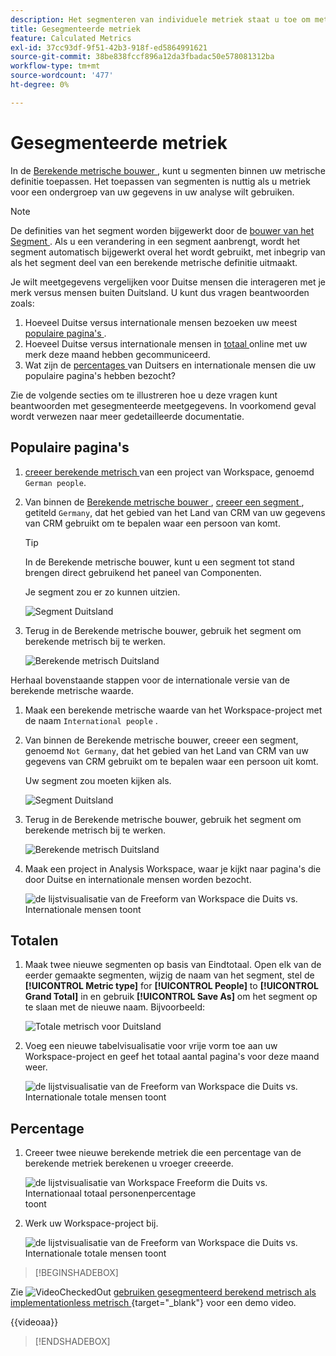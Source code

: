```yaml
---
description: Het segmenteren van individuele metriek staat u toe om metrische vergelijkingen binnen het zelfde rapport te maken.
title: Gesegmenteerde metriek
feature: Calculated Metrics
exl-id: 37cc93df-9f51-42b3-918f-ed5864991621
source-git-commit: 38be838fccf896a12da3fbadac50e578081312ba
workflow-type: tm+mt
source-wordcount: '477'
ht-degree: 0%

---
```


# Gesegmenteerde metriek

In de [ Berekende metrische bouwer ](cm-build-metrics.md#definition-builder), kunt u segmenten binnen uw metrische definitie toepassen. Het toepassen van segmenten is nuttig als u metriek voor een ondergroep van uw gegevens in uw analyse wilt gebruiken.

>[!NOTE]
>
>De definities van het segment worden bijgewerkt door de [ bouwer van het Segment ](/help/components/segments/seg-builder.md). Als u een verandering in een segment aanbrengt, wordt het segment automatisch bijgewerkt overal het wordt gebruikt, met inbegrip van als het segment deel van een berekende metrische definitie uitmaakt.
>

Je wilt meetgegevens vergelijken voor Duitse mensen die interageren met je merk versus mensen buiten Duitsland. U kunt dus vragen beantwoorden zoals:

1. Hoeveel Duitse versus internationale mensen bezoeken uw meest [ populaire pagina&#39;s ](#popular-pages).
1. Hoeveel Duitse versus internationale mensen in [ totaal ](#totals) online met uw merk deze maand hebben gecommuniceerd.
1. Wat zijn de [ percentages ](#percentages) van Duitsers en internationale mensen die uw populaire pagina&#39;s hebben bezocht?

Zie de volgende secties om te illustreren hoe u deze vragen kunt beantwoorden met gesegmenteerde meetgegevens. In voorkomend geval wordt verwezen naar meer gedetailleerde documentatie.

## Populaire pagina&#39;s

1. [ creeer berekende metrisch ](cm-workflow.md) van een project van Workspace, genoemd `German people`.
1. Van binnen de [ Berekende metrische bouwer ](cm-build-metrics.md), [ creeer een segment ](/help/components/segments/seg-builder.md), getiteld `Germany`, dat het gebied van het Land van CRM van uw gegevens van CRM gebruikt om te bepalen waar een persoon van komt.

   >[!TIP]
   >
   >In de Berekende metrische bouwer, kunt u een segment tot stand brengen direct gebruikend het paneel van Componenten.
   >   

   Je segment zou er zo kunnen uitzien.

   ![ Segment Duitsland ](assets/filter-germany.png)

1. Terug in de Berekende metrische bouwer, gebruik het segment om berekende metrisch bij te werken.

   ![ Berekende metrisch Duitsland ](assets/calculated-metric-germany.png)

Herhaal bovenstaande stappen voor de internationale versie van de berekende metrische waarde.

1. Maak een berekende metrische waarde van het Workspace-project met de naam `International people` .
1. Van binnen de Berekende metrische bouwer, creeer een segment, genoemd `Not Germany`, dat het gebied van het Land van CRM van uw gegevens van CRM gebruikt om te bepalen waar een persoon uit komt.

   Uw segment zou moeten kijken als.

   ![ Segment Duitsland ](assets/filter-not-germany.png)

1. Terug in de Berekende metrische bouwer, gebruik het segment om berekende metrisch bij te werken.

   ![ Berekende metrisch Duitsland ](assets/calculated-metric-notgermany.png)


1. Maak een project in Analysis Workspace, waar je kijkt naar pagina&#39;s die door Duitse en internationale mensen worden bezocht.

   ![ de lijstvisualisatie van de Freeform van Workspace die Duits vs. Internationale mensen toont ](assets/workspace-german-vs-international.png)


## Totalen

1. Maak twee nieuwe segmenten op basis van Eindtotaal. Open elk van de eerder gemaakte segmenten, wijzig de naam van het segment, stel de **[!UICONTROL Metric type]** for **[!UICONTROL People]** to **[!UICONTROL Grand Total]** in en gebruik **[!UICONTROL Save As]** om het segment op te slaan met de nieuwe naam. Bijvoorbeeld:

   ![ Totale metrisch voor Duitsland ](assets/calculated-metric-germany-total.png)

1. Voeg een nieuwe tabelvisualisatie voor vrije vorm toe aan uw Workspace-project en geef het totaal aantal pagina&#39;s voor deze maand weer.

   ![ de lijstvisualisatie van de Freeform van Workspace die Duits vs. Internationale totale mensen toont ](assets/workspace-german-vs-international-totals.png)


## Percentage

1. Creeer twee nieuwe berekende metriek die een percentage van de berekende metriek berekenen u vroeger creeerde.

   ![ de lijstvisualisatie van Workspace Freeform die Duits vs. Internationaal totaal personenpercentage ](assets/calculated-metric-germany-total-percentage.png) toont


1. Werk uw Workspace-project bij.

   ![ de lijstvisualisatie van de Freeform van Workspace die Duits vs. Internationale totale mensen toont ](assets/workspace-german-vs-international-totals-percentage.png)



>[!BEGINSHADEBOX]

Zie ![ VideoCheckedOut ](/help/assets/icons/VideoCheckedOut.svg) [ gebruiken gesegmenteerd berekend metrisch als implementationless metrisch ](https://video.tv.adobe.com/v/25407?quality=12&learn=on){target="_blank"} voor een demo video.

{{videoaa}}

>[!ENDSHADEBOX]

